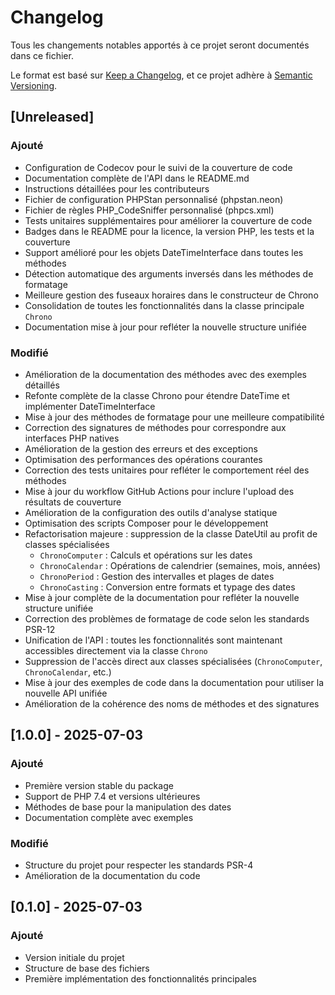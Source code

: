 # Changelog

Tous les changements notables apportés à ce projet seront documentés dans ce fichier.

Le format est basé sur [Keep a Changelog](https://keepachangelog.com/fr/1.0.0/),
et ce projet adhère à [Semantic Versioning](https://semver.org/spec/v2.0.0.html).

## [Unreleased]

### Ajouté
- Configuration de Codecov pour le suivi de la couverture de code
- Documentation complète de l'API dans le README.md
- Instructions détaillées pour les contributeurs
- Fichier de configuration PHPStan personnalisé (phpstan.neon)
- Fichier de règles PHP_CodeSniffer personnalisé (phpcs.xml)
- Tests unitaires supplémentaires pour améliorer la couverture de code
- Badges dans le README pour la licence, la version PHP, les tests et la couverture
- Support amélioré pour les objets DateTimeInterface dans toutes les méthodes
- Détection automatique des arguments inversés dans les méthodes de formatage
- Meilleure gestion des fuseaux horaires dans le constructeur de Chrono
- Consolidation de toutes les fonctionnalités dans la classe principale `Chrono`
- Documentation mise à jour pour refléter la nouvelle structure unifiée

### Modifié
- Amélioration de la documentation des méthodes avec des exemples détaillés
- Refonte complète de la classe Chrono pour étendre DateTime et implémenter DateTimeInterface
- Mise à jour des méthodes de formatage pour une meilleure compatibilité
- Correction des signatures de méthodes pour correspondre aux interfaces PHP natives
- Amélioration de la gestion des erreurs et des exceptions
- Optimisation des performances des opérations courantes
- Correction des tests unitaires pour refléter le comportement réel des méthodes
- Mise à jour du workflow GitHub Actions pour inclure l'upload des résultats de couverture
- Amélioration de la configuration des outils d'analyse statique
- Optimisation des scripts Composer pour le développement
- Refactorisation majeure : suppression de la classe DateUtil au profit de classes spécialisées
  - `ChronoComputer` : Calculs et opérations sur les dates
  - `ChronoCalendar` : Opérations de calendrier (semaines, mois, années)
  - `ChronoPeriod` : Gestion des intervalles et plages de dates
  - `ChronoCasting` : Conversion entre formats et typage des dates
- Mise à jour complète de la documentation pour refléter la nouvelle structure unifiée
- Correction des problèmes de formatage de code selon les standards PSR-12
- Unification de l'API : toutes les fonctionnalités sont maintenant accessibles directement via la classe `Chrono`
- Suppression de l'accès direct aux classes spécialisées (`ChronoComputer`, `ChronoCalendar`, etc.)
- Mise à jour des exemples de code dans la documentation pour utiliser la nouvelle API unifiée
- Amélioration de la cohérence des noms de méthodes et des signatures

## [1.0.0] - 2025-07-03

### Ajouté
- Première version stable du package
- Support de PHP 7.4 et versions ultérieures
- Méthodes de base pour la manipulation des dates
- Documentation complète avec exemples

### Modifié
- Structure du projet pour respecter les standards PSR-4
- Amélioration de la documentation du code

## [0.1.0] - 2025-07-03

### Ajouté
- Version initiale du projet
- Structure de base des fichiers
- Première implémentation des fonctionnalités principales

